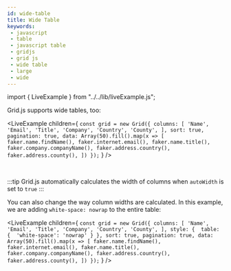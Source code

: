 ```yaml
---
id: wide-table
title: Wide Table
keywords:
 - javascript
 - table
 - javascript table
 - gridjs
 - grid js
 - wide table
 - large
 - wide
---
```


import { LiveExample } from "../../lib/liveExample.js";

Grid.js supports wide tables, too:



<LiveExample children={
`
const grid = new Grid({
  columns: [
      'Name',
      'Email',
      'Title',
      'Company',
      'Country',
      'County',
   ],
  sort: true,
  pagination: true,
  data: Array(50).fill().map(x => [
    faker.name.findName(),
    faker.internet.email(),
    faker.name.title(),
    faker.company.companyName(),
    faker.address.country(),
    faker.address.county(),
  ])
});
`
} />

<br/>

:::tip
Grid.js automatically calculates the width of columns when `autoWidth` is set to `true`
:::

You can also change the way column widths are calculated. In this example, we are adding `white-space: nowrap` to the entire
table:

<LiveExample children={
`
const grid = new Grid({
  columns: [
      'Name',
      'Email',
      'Title',
      'Company',
      'Country',
      'County',
   ],
  style: { 
    table: { 
      'white-space': 'nowrap'
    }
  },
  sort: true,
  pagination: true,
  data: Array(50).fill().map(x => [
    faker.name.findName(),
    faker.internet.email(),
    faker.name.title(),
    faker.company.companyName(),
    faker.address.country(),
    faker.address.county(),
  ])
});
`
} />

<br/>
